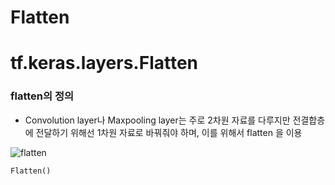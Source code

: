 # Flatten

# tf.keras.layers.Flatten

### flatten의 정의 
- Convolution layer나 Maxpooling layer는 주로 2차원 자료를 다루지만 전결합층에 전달하기 위해선 1차원 자료로 바꿔줘야 하며, 이를 위해서 flatten 을 이용

![flatten](../../../../img/tensorflow/flatten.png) <br>

```python 
Flatten()
```